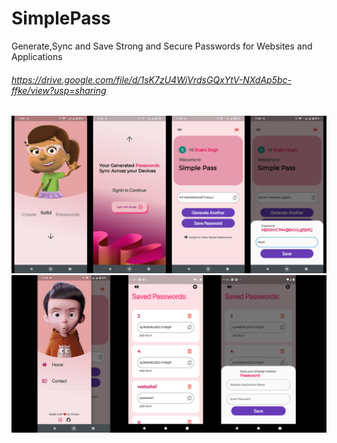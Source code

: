 # SimplePass 

Generate,Sync and Save Strong and Secure Passwords for Websites and Applications 

###### https://drive.google.com/file/d/1sK7zU4WjVrdsGQxYtV-NXdAp5bc-ffke/view?usp=sharing

![alt text](https://github.com/suyash-03/SimplePass/blob/master/assets/ss1.png?raw=true)
![alt text](https://github.com/suyash-03/SimplePass/blob/master/assets/ss2.png?raw=true)

